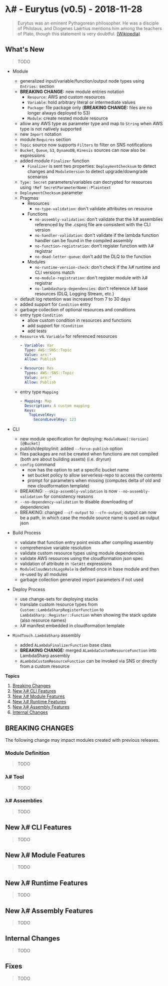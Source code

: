 # λ# - Eurytus (v0.5) - 2018-11-28

> Eurytus was an eminent Pythagorean philosopher. He was a disciple of Philolaus, and Diogenes Laërtius mentions him among the teachers of Plato, though this statement is very doubtful. [(Wikipedia)](https://en.wikipedia.org/wiki/Eurytus_(Pythagorean))

## What's New

> TODO

* Module
    * generalized input/variable/function/output node types using `Entries:` section
    * **BREAKING CHANGE:** new module entries notation
        * `Resource`: AWS and custom resources
        * `Variable`: hold arbitrary literal or intermediate values
        * `Package`: file package only (**BREAKING CHANGE:** files are no longer always deployed to S3)
        * `Module`: create nested module resource
    * allow any AWS type as parameter type and map to `String` when AWS type is not natively supported
    * new `Import` notation
    * module `Requires` section
    * `Topic` source now supports `Filters` to filter on SNS notifications
    * `Bucket`, `Queue`, `S3`, `DynamoDB`, `Kinesis` sources can now also be expressions
    * added module `Finalizer` function
        * `Finalizer` is sent two properties: `DeploymentChecksum` to detect changes and `ModuleVersion` to detect upgrade/downgrade scenarios
    * `Type: Secret` parameters/variables can decrypted for resources using `!Ref SecretParameterName::Plaintext`
    * `DeploymentChecksum` parameter
    * Pragmas
        * Resources
            * `no-type-validation`: don't validate attributes on resource
        * Functions
            * `no-assembly-validation`: don't validate that the λ# assemblies referenced by the .csproj file are consistent with the CLI version
            * `no-handler-validation`: don't validate if the lambda function handler can be found in the compiled assembly
            * `no-function-registration`: don't register function with λ# registrar
            * `no-dead-letter-queue`: don't add the DLQ to the function
        * Modules
            * `no-runtime-version-check`: don't check if the λ# runtime and CLI versions match
            * `no-module-registration`: don't register module with λ# registrar
            * `no-lambdasharp-dependencies`: don't reference λ# base resources (DLQ, Logging Stream, etc.)
    * default log retention was increased from 7 to 30 days
    * added support for `Condition` entry
    * garbage collection of optional resources and conditions
    * entry type `Condition`
        * allow custom condition in resources and functions
        * add support for `!Condition`
        * add tests
    * `Resource` vs. `Variable` for referenced resources
        ```yaml
        - Variable: Var
          Type: AWS::SNS::Topic
          Value: arn:*
          Allow: Publish

        - Resource: Res
          Types: AWS::SNS::Topic
          Value: arn:*
          Allow: Publish
        ```
    * entry type `Mapping`
        ```yaml
        - Mapping: Map
          Description: A custom mapping
          Keys:
            TopLevelKey:
              SecondLevelKey: 123
        ```


* CLI
    * new module specification for deploying: `ModuleName[:Version][@Bucket]`
    * publish/deploy/init: added `--force-publish` option
    * files packages are not be created when functions are not compiled (both are about building assets) (i.e. dryrun)
    * `config` command
        * now has the option to set a specific bucket name
        * set bucket policy to allow serverless-repo to access the contents
        * prompt for parameters when missing (computes delta of old and new cloudformation template)
    * BREAKING: `--skip-assembly-validation` is now `--no-assembly-validation` for consistency reasons
    * `--no-dependency-validation` to disable downloading of dependencies
    * BREAKING: changed `--cf-output` to `--cfn-output`; output can now be a path, in which case the module source name is used as output json

* Build Process
    * validate that function entry point exists after compiling assembly
    * comprehensive variable resolution
    * validate custom resource types using module dependencies
    * validate AWS resources using the cloudformation json spec
    * validation of attribute in `!GetAtt` expressions
    * `ModuleCloudWatchLogsRole` is defined once in base module and then re-used by all modules
    * garbage collection generated import parameters if not used

* Deploy Process
    * use change-sets for deploying stacks
    * translate custom resource types from `Custom::LambdaSharpRegisterFunction` to `LambdaSharp::Register::Function` when showing the stack update (also resource names)
    * λ# manifest embedded in cloudformation template

* `MindTouch.LambdaSharp` assembly
    * added `ALambdaFinalizerFunction` base class
    * **BREAKING CHANGE:** merged `ALambdaCustomResourceFunction` into LambdaSharp assembly
    * `ALambdaCustomResourceFunction` can be invoked via SNS or directly from a custom resource


__Topics__
1. [Breaking Changes](#breaking-changes)
1. [New λ# CLI Features](#new-λ-cli-features)
1. [New λ# Module Features](#new-λ-module-features)
1. [New λ# Runtime Features](#new-λ-runtime-features)
1. [New λ# Assembly Features](#new-λ-assembly-features)
1. [Internal Changes](#internal-changes)


## BREAKING CHANGES

The following change may impact modules created with previous releases.

### Module Definition

> TODO

### λ# Tool

> TODO

### λ# Assemblies

> TODO


## New λ# CLI Features

> TODO

## New λ# Module Features

> TODO

## New λ# Runtime Features

> TODO

## New λ# Assembly Features

> TODO


## Internal Changes

> TODO

## Fixes

> TODO
